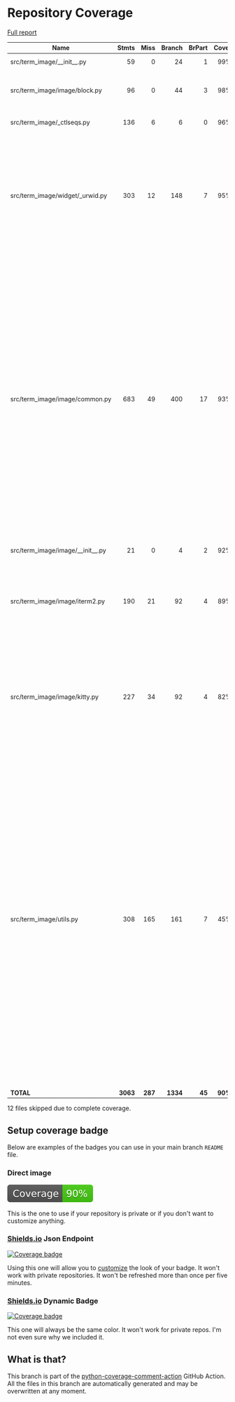 # Repository Coverage

[Full report](https://htmlpreview.github.io/?https://github.com/AnonymouX47/term-image/blob/python-coverage-comment-action-data/htmlcov/index.html)

| Name                                  |    Stmts |     Miss |   Branch |   BrPart |   Cover |   Missing |
|-------------------------------------- | -------: | -------: | -------: | -------: | ------: | --------: |
| src/term\_image/\_\_init\_\_.py       |       59 |        0 |       24 |        1 |     99% |  189->192 |
| src/term\_image/image/block.py        |       96 |        0 |       44 |        3 |     98% |30->37, 116->119, 126->exit |
| src/term\_image/\_ctlseqs.py          |      136 |        6 |        6 |        0 |     96% |245, 268-273 |
| src/term\_image/widget/\_urwid.py     |      303 |       12 |      148 |        7 |     95% |193, 274-277, 353->359, 374->380, 543, 583->586, 599, 622, 628-629, 656-657 |
| src/term\_image/image/common.py       |      683 |       49 |      400 |       17 |     93% |321->exit, 540, 622-623, 729->739, 734->739, 770, 783-785, 940, 997, 1225, 1229, 1290, 1306, 1323-1359, 1469->exit, 1477-1478, 1818->1825, 1890-1893, 1946, 2059-2063, 2163->2165, 2193->2177, 2197->exit, 2203 |
| src/term\_image/image/\_\_init\_\_.py |       21 |        0 |        4 |        2 |     92% |48->51, 49->48 |
| src/term\_image/image/iterm2.py       |      190 |       21 |       92 |        4 |     89% |106-107, 472, 474, 491-502, 530-547, 561, 715->718 |
| src/term\_image/image/kitty.py        |      227 |       34 |       92 |        4 |     82% |299-333, 367-370, 373-377, 396, 450->453, 518->exit, 524-527, 623 |
| src/term\_image/utils.py              |      308 |      165 |      161 |        7 |     45% |51-52, 93, 141, 145->148, 175-180, 183-184, 232->245, 267-289, 303, 306, 329, 362-366, 390, 409-472, 504-523, 538-557, 575-583, 616-627, 632->exit, 674-716, 730, 741-745, 758-790, 797-803, 816->exit, 824, 843-852 |
|                             **TOTAL** | **3063** |  **287** | **1334** |   **45** | **90%** |           |

12 files skipped due to complete coverage.


## Setup coverage badge

Below are examples of the badges you can use in your main branch `README` file.

### Direct image

[![Coverage badge](https://raw.githubusercontent.com/AnonymouX47/term-image/python-coverage-comment-action-data/badge.svg)](https://htmlpreview.github.io/?https://github.com/AnonymouX47/term-image/blob/python-coverage-comment-action-data/htmlcov/index.html)

This is the one to use if your repository is private or if you don't want to customize anything.

### [Shields.io](https://shields.io) Json Endpoint

[![Coverage badge](https://img.shields.io/endpoint?url=https://raw.githubusercontent.com/AnonymouX47/term-image/python-coverage-comment-action-data/endpoint.json)](https://htmlpreview.github.io/?https://github.com/AnonymouX47/term-image/blob/python-coverage-comment-action-data/htmlcov/index.html)

Using this one will allow you to [customize](https://shields.io/endpoint) the look of your badge.
It won't work with private repositories. It won't be refreshed more than once per five minutes.

### [Shields.io](https://shields.io) Dynamic Badge

[![Coverage badge](https://img.shields.io/badge/dynamic/json?color=brightgreen&label=coverage&query=%24.message&url=https%3A%2F%2Fraw.githubusercontent.com%2FAnonymouX47%2Fterm-image%2Fpython-coverage-comment-action-data%2Fendpoint.json)](https://htmlpreview.github.io/?https://github.com/AnonymouX47/term-image/blob/python-coverage-comment-action-data/htmlcov/index.html)

This one will always be the same color. It won't work for private repos. I'm not even sure why we included it.

## What is that?

This branch is part of the
[python-coverage-comment-action](https://github.com/marketplace/actions/python-coverage-comment)
GitHub Action. All the files in this branch are automatically generated and may be
overwritten at any moment.